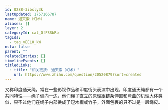 ```yaml
---
id: 0288-3ibsly3k
lastUpdated: 1757166787
name: 通天索（幻术）
aliases: []
layer: 2
categoryId: cat_OfFSSbRb
tagIds:
  - tag_yEEL0_kW
nsfw: false
parent: ""
relatedEntries: []
timelineEvents: []
titledLinks:
  - title: "相关链接: 通天索（幻术）"
    url: https://www.zhihu.com/question/20520879?sort=created
---
```


又称印度通天绳，常在一些影视作品和印度街头表演中出现，印度通天绳都有一个共同特性——绳子偏向一边，他们绳子直立的原理跟链条伸直和弯曲的机理大体类似，只不过他们在绳子内部换成了短木棍或竹子，外面包裹的只不过是一层绳皮。